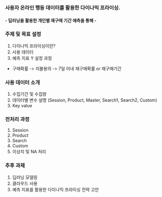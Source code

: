 ### 사용자 온라인 행동 데이터를 활용한 다이나믹 프라이싱.
#### - 딥러닝을 활용한 개인별 재구매 기간 예측을 통해 -

### 주제 및 목표 설정
1. 다이나믹 프라이싱이란?
2. 사용 데이터
3. 예측 지표 Y 설정 과정
- 구매확률 -> 지불용의 -> 7일 이내 재구매확률 or 재구매기간

### 사용 데이터 소개
1. 수집기간 및 수집량
2. 데이터별 변수 설명 (Session, Product, Master, Search1, Search2, Custom)
3. Key value

### 전처리 과정
1. Session
2. Product
3. Search
4. Custom
5. 이상치 및 NA 처리

### 추후 과제
1. 딥러닝 모델링
2. 클라우드 사용 
3. 예측 지표를 활용한 다이나믹 프라이싱 전략 고안 
